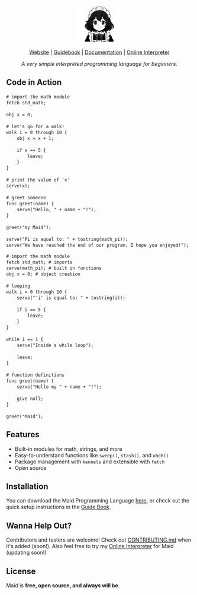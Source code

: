 <div align="center">
  <picture>
    <img
         src="resources/icons/maidcode.png"
         width="25%">
  </picture>

[Website](https://sites.google.com/view/george-lang/home?authuser=0) | [Guidebook]( ) | [Documentation]( ) | [Online Interpreter]( )

_A very simple interpreted programming language for beginners._
</div>

## Code in Action

```
# import the math module
fetch std_math;

obj x = 0;

# let's go for a walk!
walk i = 0 through 10 {
    obj x = x + 1;

    if x == 5 {
        leave;
    }
}

# print the value of 'x'
serve(x);

# greet someone
func greet(name) {
    serve("Hello, " + name + "!");
}

greet("my Maid");

serve("Pi is equal to: " + tostring(math_pi));
serve("We have reached the end of our program. I hope you enjoyed!");
```

```
# import the math module
fetch std_math; # imports
serve(math_pi); # built in functions
obj x = 0; # object creation

# looping
walk i = 0 through 10 {
    serve("'i' is equal to: " + tostring(i));

    if i == 5 {
        leave;
    }
}

while 1 == 1 {
    serve("Inside a while loop");

    leave;
}

# function definitions
func greet(name) {
    serve("Hello my " + name + "!");

    give null;
}

greet("Maid");

```

## Features

- Built-in modules for math, strings, and more
- Easy-to-understand functions like `sweep()`, `stash()`, and `uhoh()`
- Package management with `kennels` and extensible with `fetch`
- Open source

## Installation

You can download the Maid Programming Language [here]( ), or check out the quick setup instructions in the [Guide Book]( ).

## Wanna Help Out?

Contributors and testers are welcome! Check out [CONTRIBUTING.md](./CONTRIBUTING.md) when it's added (soon!). Also feel free to try my [Online Interpreter]( ) for Maid (updating soon!)

## License

Maid is **free, open source, and always will be**.
